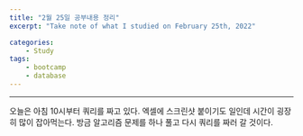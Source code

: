 ```yaml
---
title: "2월 25일 공부내용 정리"
excerpt: "Take note of what I studied on February 25th, 2022"

categories:    
    - Study
tags:
    - bootcamp
    - database
---
```

---
오늘은 아침 10시부터 쿼리를 짜고 있다. 엑셀에 스크린샷 붙이기도 일인데 시간이 굉장히 많이 잡아먹는다.
방금 알고리즘 문제를 하나 풀고 다시 쿼리를 짜러 갈 것이다. 